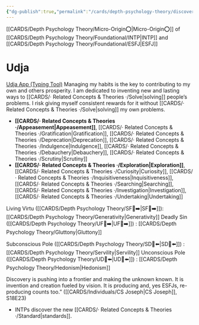 ```yaml
---
{"dg-publish":true,"permalink":"/cards/depth-psychology-theory/discovery/","noteIcon":"1","created":"2022-12-31T17:42:57.181+01:00","updated":"2023-06-12T18:50:50.798+02:00"}
---
```


[[CARDS/Depth Psychology Theory/Micro-Origin⭕\|Micro-Origin⭕]] of [[CARDS/Depth Psychology Theory/Foundational/INTP\|INTP]] and [[CARDS/Depth Psychology Theory/Foundational/ESFJ\|ESFJ]]

# Udja
[Udja App (Typing Tool)](https://www.udja.app/#/)
Managing my habits is the key to contributing to my own and others prosperity. I am dedicated to inventing new and lasting ways to [[CARDS/· Related Concepts & Theories ·/Solve\|solving]] people’s problems. I risk giving myself consistent rewards for it without [[CARDS/· Related Concepts & Theories ·/Solve\|solving]] my own problems.
- **[[CARDS/· Related Concepts & Theories ·/Appeasement\|Appeasement]]**, [[CARDS/· Related Concepts & Theories ·/Gratification\|Gratification]], [[CARDS/· Related Concepts & Theories ·/Deprecation\|Deprecation]], [[CARDS/· Related Concepts & Theories ·/Indulgence\|Indulgence]], [[CARDS/· Related Concepts & Theories ·/Debauchery\|Debauchery]], [[CARDS/· Related Concepts & Theories ·/Scrutiny\|Scrutiny]]
- **[[CARDS/· Related Concepts & Theories ·/Exploration\|Exploration]]**, [[CARDS/· Related Concepts & Theories ·/Curiosity\|Curiosity]], [[CARDS/· Related Concepts & Theories ·/Inquisitiveness\|Inquisitiveness]], [[CARDS/· Related Concepts & Theories ·/Searching\|Searching]], [[CARDS/· Related Concepts & Theories ·/Investigation\|Investigation]], [[CARDS/· Related Concepts & Theories ·/Undertaking\|Undertaking]]

Living Virtu ([[CARDS/Depth Psychology Theory/SF🤸➡️\|SF🤸➡️]]): [[CARDS/Depth Psychology Theory/Generativity\|Generativity]]
Deadly Sin ([[CARDS/Depth Psychology Theory/UF👥➡️\|UF👥➡️]]) : [[CARDS/Depth Psychology Theory/Gluttony\|Gluttony]] 

Subconscious Pole ([[CARDS/Depth Psychology Theory/SD🤸⬅️\|SD🤸⬅️]]) : [[CARDS/Depth Psychology Theory/Servility\|Servility]]
Unconscious Pole ([[CARDS/Depth Psychology Theory/UD👥⬅️\|UD👥⬅️]]) : [[CARDS/Depth Psychology Theory/Hedonism\|Hedonism]]


<div class="transclusion internal-embed is-loaded"><div class="markdown-embed">



Discovery is pushing into a frontier and making the unknown known. It is invention and creation fueled by vision. It is producing and, yes ESFJs, re-producing counts too.” ([[CARDS/Individuals/CS Joseph\|CS Joseph]], S18E23) 

</div></div>

- INTPs discover the new [[CARDS/· Related Concepts & Theories ·/Standard\|standards]].